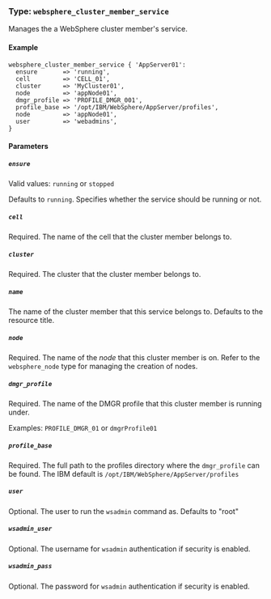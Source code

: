 ### Type: `websphere_cluster_member_service`

Manages the a WebSphere cluster member's service.

#### Example

```puppet
websphere_cluster_member_service { 'AppServer01':
  ensure       => 'running',
  cell         => 'CELL_01',
  cluster      => 'MyCluster01',
  node         => 'appNode01',
  dmgr_profile => 'PROFILE_DMGR_001',
  profile_base => '/opt/IBM/WebSphere/AppServer/profiles',
  node         => 'appNode01',
  user         => 'webadmins',
}
```

#### Parameters

##### `ensure`

Valid values: `running` or `stopped`

Defaults to `running`.  Specifies whether the service should be running or not.

##### `cell`

Required. The name of the cell that the cluster member belongs to.

##### `cluster`

Required. The cluster that the cluster member belongs to.

##### `name`

The name of the cluster member that this service belongs to.  Defaults to the
resource title.

##### `node`

Required. The name of the _node_ that this cluster member is on. Refer to the
`websphere_node` type for managing the creation of nodes.

##### `dmgr_profile`

Required. The name of the DMGR profile that this cluster member is running
under.

Examples: `PROFILE_DMGR_01` or `dmgrProfile01`

##### `profile_base`

Required. The full path to the profiles directory where the `dmgr_profile` can
be found.  The IBM default is `/opt/IBM/WebSphere/AppServer/profiles`

##### `user`

Optional. The user to run the `wsadmin` command as. Defaults to "root"

##### `wsadmin_user`

Optional. The username for `wsadmin` authentication if security is enabled.

##### `wsadmin_pass`

Optional. The password for `wsadmin` authentication if security is enabled.
